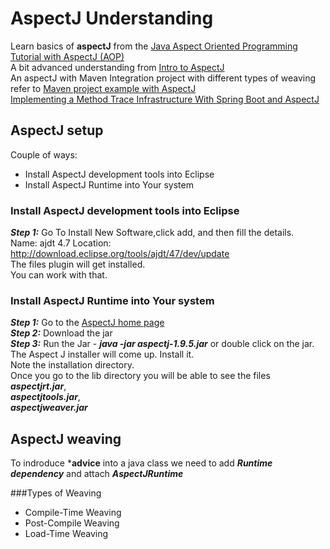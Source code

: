 # AspectJ Understanding

Learn basics of **aspectJ** from the [Java Aspect Oriented Programming Tutorial with AspectJ (AOP)](https://o7planning.org/en/10257/java-aspect-oriented-programming-tutorial-with-aspectj#a27235)<br/>
A bit advanced understanding from [Intro to AspectJ](https://www.baeldung.com/aspectj)<br/>
An aspectJ with Maven Integration project with  different types of weaving refer to [Maven project example with AspectJ](https://github.com/barlog-m/aspectj-maven-example/tree/load-time-weaving)<br/>
[Implementing a Method Trace Infrastructure With Spring Boot and AspectJ](https://github.com/barlog-m/aspectj-maven-example/tree/master)

## AspectJ setup

Couple of ways:
* Install AspectJ development tools into Eclipse
* Install AspectJ Runtime into Your system

### Install AspectJ development tools into Eclipse
***Step 1:*** Go To Install New Software,click add, and then fill the details.<br/>
                Name: ajdt 4.7
                Location: http://download.eclipse.org/tools/ajdt/47/dev/update<br/>
                The files plugin will get installed.<br/>
                You can work with that.

### Install AspectJ Runtime into Your system
***Step 1:*** Go to the  [AspectJ home page](https://www.eclipse.org/aspectj/) <br/>
***Step 2:*** Download the jar<br/>
***Step 3:*** Run the Jar - ***java -jar aspectj-1.9.5.jar*** or double click on the jar.<br/>
        The Aspect J installer will come up. Install it.<br/>
        Note the installation directory.<br>
        Once you go to the lib directory you will be able to see the files <br/>***aspectjrt.jar***,<br/>***aspectjtools.jar***,<br/>***aspectjweaver.jar***


## AspectJ weaving
To indroduce ***advice** into a java class we need to add ***Runtime dependency*** and attach ***AspectJRuntime***

###Types of Weaving
* Compile-Time Weaving
* Post-Compile Weaving
* Load-Time Weaving


